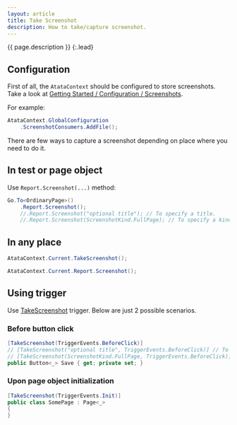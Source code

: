 ```yaml
---
layout: article
title: Take Screenshot
description: How to take/capture screenshot.
---
```


{{ page.description }}
{:.lead}

## Configuration

First of all, the `AtataContext` should be configured to store screenshots.
Take a look at [Getting Started / Configuration / Screenshots](/getting-started/#screenshots).

For example:

```cs
AtataContext.GlobalConfiguration
    .ScreenshotConsumers.AddFile();
```

There are few ways to capture a screenshot depending on place where you need to do it.

## In test or page object

Use `Report.Screenshot(...)` method:

```cs
Go.To<OrdinaryPage>()
    .Report.Screenshot();
    //.Report.Screenshot("optional title"); // To specify a title.
    //.Report.Screenshot(ScreenshotKind.FullPage); // To specify a kind (FullPage/Viewport).
```

## In any place

```cs
AtataContext.Current.TakeScreenshot();
```

```cs
AtataContext.Current.Report.Screenshot();
```

## Using trigger

Use [TakeScreenshot](/triggers/#takescreenshot) trigger.
Below are just 2 possible scenarios.

### Before button click

```cs
[TakeScreenshot(TriggerEvents.BeforeClick)]
// [TakeScreenshot("optional title", TriggerEvents.BeforeClick)] // To specify a title.
// [TakeScreenshot(ScreenshotKind.FullPage, TriggerEvents.BeforeClick)] // To specify a kind.
public Button<_> Save { get; private set; }
```

### Upon page object initialization

```cs
[TakeScreenshot(TriggerEvents.Init)]
public class SomePage : Page<_>
{
}
```